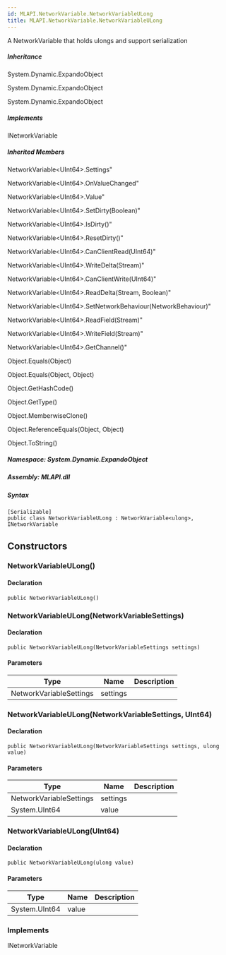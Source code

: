 ```yaml
---  
id: MLAPI.NetworkVariable.NetworkVariableULong  
title: MLAPI.NetworkVariable.NetworkVariableULong  
---
```


<div class="markdown level0 summary">

A NetworkVariable that holds ulongs and support serialization

</div>

<div class="markdown level0 conceptual">

</div>

<div class="inheritance">

##### Inheritance

<div class="level0">

System.Dynamic.ExpandoObject

</div>

<div class="level1">

System.Dynamic.ExpandoObject

</div>

<div class="level2">

System.Dynamic.ExpandoObject

</div>

</div>

<div classs="implements">

##### Implements

<div>

INetworkVariable

</div>

</div>

<div class="inheritedMembers">

##### Inherited Members

<div>

NetworkVariable&lt;UInt64&gt;.Settings"

</div>

<div>

NetworkVariable&lt;UInt64&gt;.OnValueChanged"

</div>

<div>

NetworkVariable&lt;UInt64&gt;.Value"

</div>

<div>

NetworkVariable&lt;UInt64&gt;.SetDirty(Boolean)"

</div>

<div>

NetworkVariable&lt;UInt64&gt;.IsDirty()"

</div>

<div>

NetworkVariable&lt;UInt64&gt;.ResetDirty()"

</div>

<div>

NetworkVariable&lt;UInt64&gt;.CanClientRead(UInt64)"

</div>

<div>

NetworkVariable&lt;UInt64&gt;.WriteDelta(Stream)"

</div>

<div>

NetworkVariable&lt;UInt64&gt;.CanClientWrite(UInt64)"

</div>

<div>

NetworkVariable&lt;UInt64&gt;.ReadDelta(Stream, Boolean)"

</div>

<div>

NetworkVariable&lt;UInt64&gt;.SetNetworkBehaviour(NetworkBehaviour)"

</div>

<div>

NetworkVariable&lt;UInt64&gt;.ReadField(Stream)"

</div>

<div>

NetworkVariable&lt;UInt64&gt;.WriteField(Stream)"

</div>

<div>

NetworkVariable&lt;UInt64&gt;.GetChannel()"

</div>

<div>

Object.Equals(Object)

</div>

<div>

Object.Equals(Object, Object)

</div>

<div>

Object.GetHashCode()

</div>

<div>

Object.GetType()

</div>

<div>

Object.MemberwiseClone()

</div>

<div>

Object.ReferenceEquals(Object, Object)

</div>

<div>

Object.ToString()

</div>

</div>

##### **Namespace**: System.Dynamic.ExpandoObject

##### **Assembly**: MLAPI.dll

##### Syntax

    [Serializable]
    public class NetworkVariableULong : NetworkVariable<ulong>, INetworkVariable

## Constructors 

### NetworkVariableULong()

<div class="markdown level1 summary">

</div>

<div class="markdown level1 conceptual">

</div>

#### Declaration

    public NetworkVariableULong()

### NetworkVariableULong(NetworkVariableSettings)

<div class="markdown level1 summary">

</div>

<div class="markdown level1 conceptual">

</div>

#### Declaration

    public NetworkVariableULong(NetworkVariableSettings settings)

#### Parameters

| Type                    | Name     | Description |
|-------------------------|----------|-------------|
| NetworkVariableSettings | settings |             |

### NetworkVariableULong(NetworkVariableSettings, UInt64)

<div class="markdown level1 summary">

</div>

<div class="markdown level1 conceptual">

</div>

#### Declaration

    public NetworkVariableULong(NetworkVariableSettings settings, ulong value)

#### Parameters

| Type                    | Name     | Description |
|-------------------------|----------|-------------|
| NetworkVariableSettings | settings |             |
| System.UInt64           | value    |             |

### NetworkVariableULong(UInt64)

<div class="markdown level1 summary">

</div>

<div class="markdown level1 conceptual">

</div>

#### Declaration

    public NetworkVariableULong(ulong value)

#### Parameters

| Type          | Name  | Description |
|---------------|-------|-------------|
| System.UInt64 | value |             |

### Implements

<div>

INetworkVariable

</div>
